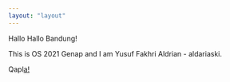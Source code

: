 ```yaml
---
layout: "layout"
---
```


Hallo Hallo Bandung!

This is OS 2021 Genap and I am Yusuf Fakhri Aldrian - aldariaski.

Qapl[a!](SandBox/TARBALL.tar.bz2)

